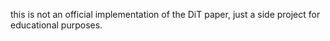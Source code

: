  this is not an official implementation of the DiT paper, just a side project for educational purposes.